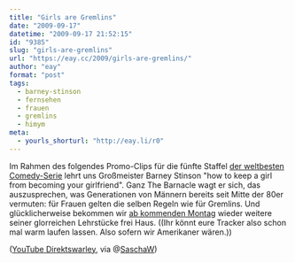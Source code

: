 ```yaml
---
title: "Girls are Gremlins"
date: "2009-09-17"
datetime: "2009-09-17 21:52:15"
id: "9385"
slug: "girls-are-gremlins"
url: "https://eay.cc/2009/girls-are-gremlins/"
author: "eay"
format: "post"
tags:
  - barney-stinson
  - fernsehen
  - frauen
  - gremlins
  - himym
meta:
  - yourls_shorturl: "http://eay.li/r0"
---
```


Im Rahmen des folgendes Promo-Clips für die fünfte Staffel [der weltbesten Comedy-Serie](//eay.cc/2008/how-i-met-my-favorite-tv-series/) lehrt uns Großmeister Barney Stinson "how to keep a girl from becoming your girlfriend". Ganz The Barnacle wagt er sich, das auszusprechen, was Generationen von Männern bereits seit Mitte der 80er vermuten: für Frauen gelten die selben Regeln wie für Gremlins. Und glücklicherweise bekommen wir [ab kommenden Montag](//eay.cc/2009/himym-die-funfte/) wieder weitere seiner glorreichen Lehrstücke frei Haus. ((Ihr könnt eure Tracker also schon mal warm laufen lassen. Also sofern wir Amerikaner wären.))

 ([YouTube Direktswarley](http://www.youtube.com/watch?v=v7woufTh65w), via @[SaschaW](http://twitter.com/SaschaW/status/4061129905))
